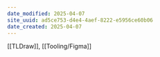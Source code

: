 ```yaml
---
date_modified: 2025-04-07
site_uuid: ad5ce753-d4e4-4aef-8222-e5956ce60b06
date_created: 2025-04-07
---
```


[[TLDraw]], [[Tooling/Figma]]